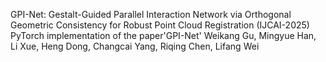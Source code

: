 GPI-Net: Gestalt-Guided Parallel Interaction Network via Orthogonal Geometric Consistency for Robust Point Cloud Registration (IJCAI-2025)
PyTorch implementation of the paper'GPI-Net'
Weikang Gu, Mingyue Han, Li Xue, Heng Dong, Changcai Yang, Riqing Chen, Lifang Wei
